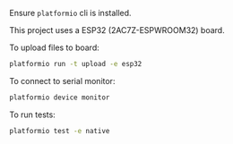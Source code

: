 Ensure `platformio` cli is installed.

This project uses a ESP32 (2AC7Z-ESPWROOM32) board.

To upload files to board:

```sh
platformio run -t upload -e esp32
```

To connect to serial monitor:

```sh
platformio device monitor
```

To run tests:

```sh
platformio test -e native
```
